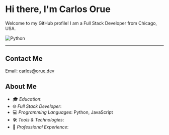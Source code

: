 # Hi there, I'm Carlos Orue

Welcome to my GitHub profile! I am a Full Stack Developer from Chicago, USA.

![Python](https://img.shields.io/badge/Python-FFD43B?style=for-the-badge&logo=python&logoColor=blue)


---
## Contact Me

Email: carlos@orue.dev

## About Me

- 🎓 *Education*: 
- 🌐 *Full Stack Developer*: 
- 💻 *Programming Languages*: Python, JavaScript
- 🛠️ *Tools & Technologies*: 
- 🏢 *Professional Experience*:
 
